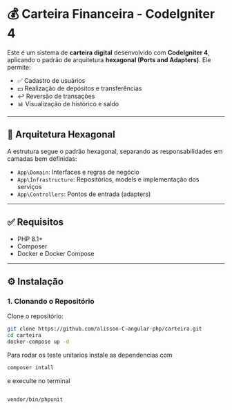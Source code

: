 # 💰 Carteira Financeira - CodeIgniter 4

Este é um sistema de **carteira digital** desenvolvido com **CodeIgniter 4**, aplicando o padrão de arquitetura **hexagonal (Ports and Adapters)**. Ele permite:

- ✅ Cadastro de usuários
- 💵 Realização de depósitos e transferências
- ↩️ Reversão de transações
- 📊 Visualização de histórico e saldo

---

## 📁 Arquitetura Hexagonal

A estrutura segue o padrão hexagonal, separando as responsabilidades em camadas bem definidas:

- `App\Domain`: Interfaces e regras de negócio
- `App\Infrastructure`: Repositórios, models e implementação dos serviços
- `App\Controllers`: Pontos de entrada (adapters)

---

## ✅ Requisitos

- PHP 8.1+
- Composer
- Docker e Docker Compose


---

## ⚙️ Instalação

### 1. Clonando o Repositório

Clone o repositório:

```bash
git clone https://github.com/alisson-C-angular-php/carteira.git
cd carteira
docker-compose up -d
```

Para rodar os teste unitarios instale as dependencias com
```bash
composer intall
```

e execulte no terminal 

```bash

vendor/bin/phpunit           
```
